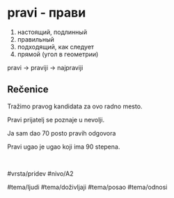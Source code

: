 # pravi - прави

1. настоящий, подлинный
2. правильный
3. подходящий, как следует
4. прямой (угол в геометрии)

pravi -> praviji -> najpraviji

## Rečenice

Tražimo pravog kandidata za ovo radno mesto.

Pravi prijatelj se poznaje u nevolji.

Ja sam dao 70 posto pravih odgovora

Pravi ugao je ugao koji ima 90 stepena.

<br>

#vrsta/pridev
#nivo/A2

#tema/ljudi
#tema/doživljaji
#tema/posao
#tema/odnosi
